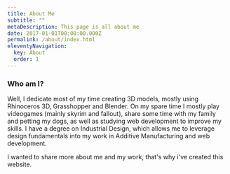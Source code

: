 ```yaml
---
title: About Me
subtitle: ""
metaDescription: This page is all about me
date: 2017-01-01T00:00:00.000Z
permalink: /about/index.html
eleventyNavigation:
  key: About
  order: 1
---
```


### Who am I?

Well, I dedicate most of my time creating 3D models, mostly using Rhinoceros 3D, Grasshopper and Blender. On my spare time I mostly play videogames (mainly skyrim and fallout), share some time with my family and petting my dogs, as well as studying web development to improve my skills.
I have a degree on Industrial Design, which allows me to leverage design fundamentals into my work in Additive Manufacturing and web development.

I wanted to share more about me and my work, that's why i've created this website.
